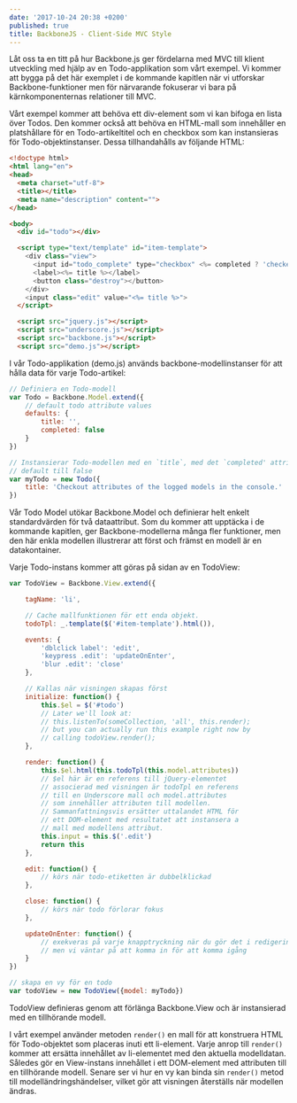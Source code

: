 ```yaml
---
date: '2017-10-24 20:38 +0200'
published: true
title: BackboneJS - Client-Side MVC Style
---
```

Låt oss ta en titt på hur Backbone.js ger fördelarna med MVC till klient utveckling med hjälp av en Todo-applikation som vårt exempel. Vi kommer att bygga på det här exemplet i de kommande kapitlen när vi utforskar Backbone-funktioner men för närvarande fokuserar vi bara på kärnkomponenternas relationer till MVC.

Vårt exempel kommer att behöva ett div-element som vi kan bifoga en lista över Todos. Den kommer också att behöva en HTML-mall som innehåller en platshållare för en Todo-artikeltitel och en checkbox som kan instansieras för Todo-objektinstanser. Dessa tillhandahålls av följande HTML:

```html
<!doctype html>
<html lang="en">
<head>
  <meta charset="utf-8">
  <title></title>
  <meta name="description" content="">
</head>

<body>
  <div id="todo"></div>

  <script type="text/template" id="item-template">
    <div class="view">
      <input id="todo_complete" type="checkbox" <%= completed ? 'checked="checked"' : '' %> />
      <label><%= title %></label>
      <button class="destroy"></button>
    </div>
    <input class="edit" value="<%= title %>">
  </script>

  <script src="jquery.js"></script>
  <script src="underscore.js"></script>
  <script src="backbone.js"></script>
  <script src="demo.js"></script>
```

I vår Todo-applikation (demo.js) används backbone-modellinstanser för att hålla data för varje Todo-artikel:

```js
// Definiera en Todo-modell
var Todo = Backbone.Model.extend({
    // default todo attribute values
    defaults: {
        title: '',
        completed: false
    }
})

// Instansierar Todo-modellen med en `title`, med det `completed' attributet
// default till false
var myTodo = new Todo({
    title: 'Checkout attributes of the logged models in the console.'
})
```

Vår Todo Model utökar Backbone.Model och definierar helt enkelt standardvärden för två dataattribut. Som du kommer att upptäcka i de kommande kapitlen, ger Backbone-modellerna många fler funktioner, men den här enkla modellen illustrerar att först och främst en modell är en datakontainer.

Varje Todo-instans kommer att göras på sidan av en TodoView:

```js
var TodoView = Backbone.View.extend({

    tagName: 'li',

    // Cache mallfunktionen för ett enda objekt.
    todoTpl: _.template($('#item-template').html()),

    events: {
        'dblclick label': 'edit',
        'keypress .edit': 'updateOnEnter',
        'blur .edit': 'close'
    },

    // Kallas när visningen skapas först
    initialize: function() {
        this.$el = $('#todo')
        // Later we'll look at:
        // this.listenTo(someCollection, 'all', this.render);
        // but you can actually run this example right now by
        // calling todoView.render();
    },

    render: function() {
        this.$el.html(this.todoTpl(this.model.attributes))
        // $el här är en referens till jQuery-elementet
        // associerad med visningen är todoTpl en referens
        // till en Underscore mall och model.attributes
        // som innehåller attributen till modellen.
        // Sammanfattningsvis ersätter uttalandet HTML för
        // ett DOM-element med resultatet att instansera a
        // mall med modellens attribut.
        this.input = this.$('.edit')
        return this
    },

    edit: function() {
        // körs när todo-etiketten är dubbelklickad
    },

    close: function() {
        // körs när todo förlorar fokus
    },

    updateOnEnter: function() {
        // exekveras på varje knapptryckning när du gör det i redigeringsläget,
        // men vi väntar på att komma in för att komma igång
    }
})

// skapa en vy för en todo
var todoView = new TodoView({model: myTodo})
```

TodoView definieras genom att förlänga Backbone.View och är instansierad med en tillhörande modell.

I vårt exempel använder metoden `render()` en mall för att konstruera HTML för Todo-objektet som placeras inuti ett li-element. Varje anrop till `render()` kommer att ersätta innehållet av li-elementet med den aktuella modelldatan. Således gör en View-instans innehållet i ett DOM-element med attributen till en tillhörande modell. Senare ser vi hur en vy kan binda sin `render()` metod till modelländringshändelser, vilket gör att visningen återställs när modellen ändras.
